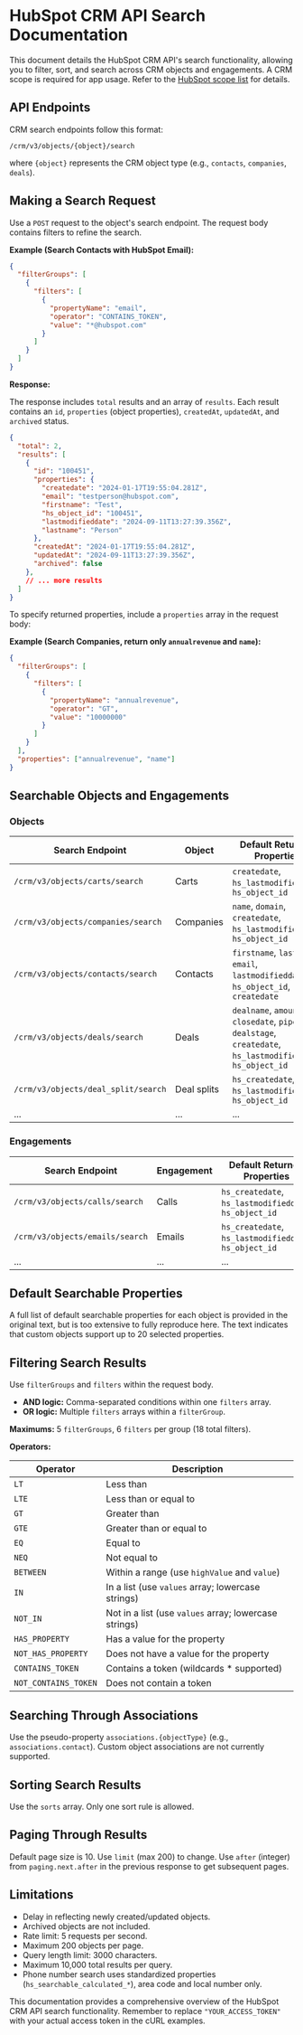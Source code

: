# HubSpot CRM API Search Documentation

This document details the HubSpot CRM API's search functionality, allowing you to filter, sort, and search across CRM objects and engagements.  A CRM scope is required for app usage. Refer to the [HubSpot scope list](<Insert Link to HubSpot Scope List Here>) for details.


## API Endpoints

CRM search endpoints follow this format:

`/crm/v3/objects/{object}/search`

where `{object}` represents the CRM object type (e.g., `contacts`, `companies`, `deals`).


## Making a Search Request

Use a `POST` request to the object's search endpoint. The request body contains filters to refine the search.

**Example (Search Contacts with HubSpot Email):**

```json
{
  "filterGroups": [
    {
      "filters": [
        {
          "propertyName": "email",
          "operator": "CONTAINS_TOKEN",
          "value": "*@hubspot.com"
        }
      ]
    }
  ]
}
```

**Response:**

The response includes `total` results and an array of `results`. Each result contains an `id`, `properties` (object properties), `createdAt`, `updatedAt`, and `archived` status.

```json
{
  "total": 2,
  "results": [
    {
      "id": "100451",
      "properties": {
        "createdate": "2024-01-17T19:55:04.281Z",
        "email": "testperson@hubspot.com",
        "firstname": "Test",
        "hs_object_id": "100451",
        "lastmodifieddate": "2024-09-11T13:27:39.356Z",
        "lastname": "Person"
      },
      "createdAt": "2024-01-17T19:55:04.281Z",
      "updatedAt": "2024-09-11T13:27:39.356Z",
      "archived": false
    },
    // ... more results
  ]
}
```

To specify returned properties, include a `properties` array in the request body:

**Example (Search Companies, return only `annualrevenue` and `name`):**

```json
{
  "filterGroups": [
    {
      "filters": [
        {
          "propertyName": "annualrevenue",
          "operator": "GT",
          "value": "10000000"
        }
      ]
    }
  ],
  "properties": ["annualrevenue", "name"]
}
```


## Searchable Objects and Engagements

### Objects

| Search Endpoint                     | Object       | Default Returned Properties                                                              |
|--------------------------------------|---------------|------------------------------------------------------------------------------------------|
| `/crm/v3/objects/carts/search`      | Carts         | `createdate`, `hs_lastmodifieddate`, `hs_object_id`                                     |
| `/crm/v3/objects/companies/search`   | Companies     | `name`, `domain`, `createdate`, `hs_lastmodifieddate`, `hs_object_id`                     |
| `/crm/v3/objects/contacts/search`    | Contacts      | `firstname`, `lastname`, `email`, `lastmodifieddate`, `hs_object_id`, `createdate`       |
| `/crm/v3/objects/deals/search`       | Deals         | `dealname`, `amount`, `closedate`, `pipeline`, `dealstage`, `createdate`, `hs_lastmodifieddate`, `hs_object_id` |
| `/crm/v3/objects/deal_split/search` | Deal splits   | `hs_createdate`, `hs_lastmodifieddate`, `hs_object_id`                                 |
| ...                                  | ...           | ...                                                                                      |


### Engagements

| Search Endpoint                 | Engagement | Default Returned Properties                                                        |
|---------------------------------|-------------|------------------------------------------------------------------------------------|
| `/crm/v3/objects/calls/search`   | Calls       | `hs_createdate`, `hs_lastmodifieddate`, `hs_object_id`                             |
| `/crm/v3/objects/emails/search`  | Emails      | `hs_createdate`, `hs_lastmodifieddate`, `hs_object_id`                             |
| ...                             | ...         | ...                                                                                |


## Default Searchable Properties

A full list of default searchable properties for each object is provided in the original text, but is too extensive to fully reproduce here.  The text indicates that custom objects support up to 20 selected properties.


## Filtering Search Results

Use `filterGroups` and `filters` within the request body.

* **AND logic:** Comma-separated conditions within one `filters` array.
* **OR logic:** Multiple `filters` arrays within a `filterGroup`.

**Maximums:** 5 `filterGroups`, 6 `filters` per group (18 total filters).

**Operators:**

| Operator          | Description                                      |
|----------------------|--------------------------------------------------|
| `LT`               | Less than                                        |
| `LTE`              | Less than or equal to                             |
| `GT`               | Greater than                                       |
| `GTE`              | Greater than or equal to                           |
| `EQ`               | Equal to                                          |
| `NEQ`              | Not equal to                                       |
| `BETWEEN`          | Within a range (use `highValue` and `value`)       |
| `IN`               | In a list (use `values` array; lowercase strings) |
| `NOT_IN`           | Not in a list (use `values` array; lowercase strings) |
| `HAS_PROPERTY`     | Has a value for the property                      |
| `NOT_HAS_PROPERTY` | Does not have a value for the property             |
| `CONTAINS_TOKEN`   | Contains a token (wildcards * supported)          |
| `NOT_CONTAINS_TOKEN` | Does not contain a token                         |


## Searching Through Associations

Use the pseudo-property `associations.{objectType}` (e.g., `associations.contact`).  Custom object associations are not currently supported.


## Sorting Search Results

Use the `sorts` array.  Only one sort rule is allowed.


## Paging Through Results

Default page size is 10. Use `limit` (max 200) to change. Use `after` (integer) from `paging.next.after` in the previous response to get subsequent pages.


## Limitations

* Delay in reflecting newly created/updated objects.
* Archived objects are not included.
* Rate limit: 5 requests per second.
* Maximum 200 objects per page.
* Query length limit: 3000 characters.
* Maximum 10,000 total results per query.
* Phone number search uses standardized properties (`hs_searchable_calculated_*`), area code and local number only.


This documentation provides a comprehensive overview of the HubSpot CRM API search functionality.  Remember to replace `"YOUR_ACCESS_TOKEN"` with your actual access token in the cURL examples.
